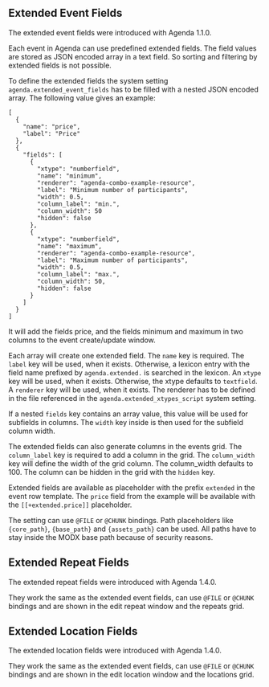 ## Extended Event Fields

The extended event fields were introduced with Agenda 1.1.0.

Each event in Agenda can use predefined extended fields. The field values are
stored as JSON encoded array in a text field. So sorting and filtering by
extended fields is not possible.

To define the extended fields the system setting `agenda.extended_event_fields`
has to be filled with a nested JSON encoded array. The following value gives an
example:

```
[
  {
    "name": "price",
    "label": "Price"
  },
  {
    "fields": [
      {
        "xtype": "numberfield",
        "name": "minimum",
        "renderer": "agenda-combo-example-resource",
        "label": "Minimum number of participants",
        "width": 0.5,
        "column_label": "min.",
        "column_width": 50
        "hidden": false
      },
      {
        "xtype": "numberfield",
        "name": "maximum",
        "renderer": "agenda-combo-example-resource",
        "label": "Maximum number of participants",
        "width": 0.5,
        "column_label": "max.",
        "column_width": 50,
        "hidden": false
      }
    ]
  }
]
```

It will add the fields price, and the fields minimum and maximum in two columns
to the event create/update window.

Each array will create one extended field. The `name` key is required. The
`label` key will be used, when it exists. Otherwise, a lexicon entry with the
field name prefixed by `agenda.extended.` is searched in the lexicon. An `xtype`
key will be used, when it exists. Otherwise, the xtype defaults to `textfield`.
A `renderer` key will be used, when it exists. The renderer has to be defined in
the file referenced in the `agenda.extended_xtypes_script` system setting.

If a nested `fields` key contains an array value, this value will be used for
subfields in columns. The `width` key inside is then used for the subfield
column width.

The extended fields can also generate columns in the events grid. The
`column_label` key is required to add a column in the grid. The `column_width`
key will define the width of the grid column. The column_width defaults to 100.
The column can be hidden in the grid with the `hidden` key.

Extended fields are available as placeholder with the prefix `extended` in the
event row template. The `price` field from the example will be available with
the `[[+extended.price]]` placeholder.

The setting can use `@FILE` or `@CHUNK` bindings. Path
placeholders like `{core_path}`, `{base_path}` and `{assets_path}` can be used.
All paths have to stay inside the MODX base path because of security reasons.

## Extended Repeat Fields

The extended repeat fields were introduced with Agenda 1.4.0.

They work the same as the extended event fields, can use `@FILE` or `@CHUNK`
bindings and are shown in the edit repeat window and the repeats grid.

## Extended Location Fields

The extended location fields were introduced with Agenda 1.4.0.

They work the same as the extended event fields, can use `@FILE` or `@CHUNK`
bindings and are shown in the edit location window and the locations grid.
